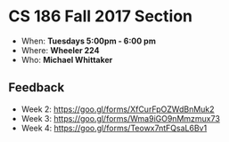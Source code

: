 # CS 186 Fall 2017 Section
- When: **Tuesdays 5:00pm - 6:00 pm**
- Where: **Wheeler 224**
- Who: **Michael Whittaker**

## Feedback
- Week 2: https://goo.gl/forms/XfCurFpOZWdBnMuk2
- Week 3: https://goo.gl/forms/Wma9iGO9nMmzmux73
- Week 4: https://goo.gl/forms/Teowx7ntFQsaL6Bv1
